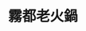 ---
title: "霧都老火鍋"
description: "霧都老火鍋"
layout: shop
keywords:
  - 美食競賽
  - 台灣美食
  - 美食精選
datePublished: "2025-06-30"
dateModified: "2025-07-02"
city: "台中市"
district: "南屯區"
address: "台中市南屯區大墩路28號"
phone: "0424739680"
geo: "24.137534113599305, 120.6500430134592"
google_map: "https://maps.app.goo.gl/cuBjpuCZFe5u6BJC9"
footinder: "https://footinder.com.tw/%E5%8F%B0%E4%B8%AD%E5%B8%82%E5%8D%97%E5%B1%AF%E5%8D%80/103129/"
official: "https://www.facebook.com/WUDU.HOTPOT/"
award:
  - name: "500盤"
    year: "2024"
    entries:
      - dishes:
          - "麻辣火鍋"

---